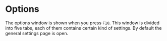 # Options

The options window is shown when you press `F10`. This window is divided into five tabs, each of them contains certain kind of settings. By default the general settings page is open.

